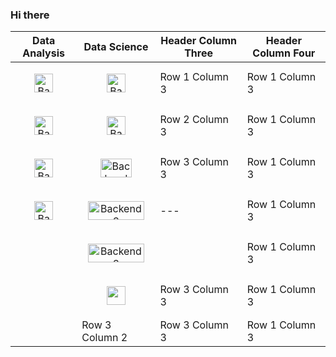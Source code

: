 ### Hi there 

| Data Analysis| Data Science | Header Column Three | Header Column Four |
|-------------------|-------------------|---------------------|--------------------|
|<p align="center"><img src="https://cdn.worldvectorlogo.com/logos/python-4.svg" alt="Backend1" width="30" height="30"/></p>| <p align="center"><img src="https://jupyter.org/assets/logos/rectanglelogo-greytext-orangebody-greymoons.svg" alt="Backend1" width="30" height="30"/></p> | Row 1 Column 3 | Row 1 Column 3 |
|<p align="center"><img src="https://cdn.worldvectorlogo.com/logos/jupyternotebook.svg" alt="Backend2" width="30" height="30"/></p>| <p align="center"><img src="https://cdn.worldvectorlogo.com/logos/numpy-1.svg" alt="Backend2" width="30" height="30"/></p>| Row 2 Column 3 | Row 1 Column 3 |
|<p align="center"><img src="https://streamlit.io/images/brand/streamlit-logo-primary-colormark-darktext.png" alt="Backend3" width="30" height="30"/></p>| <p align="center"><img src="https://scikit-learn.org/stable/_static/scikit-learn-logo-small.png" alt="Backend2" width="50" height="30"/></p> | Row 3 Column 3 | Row 1 Column 3 |
|<p align="center"><img src="https://cdn.worldvectorlogo.com/logos/fastapi.svg" alt="Backend4" width="30" height="30"/></p>| <p align="center"><img src="https://pandas.pydata.org/static/img/pandas_white.svg" alt="Backend3" width="90" height="30"/></p> | ---  | Row 1 Column 3 |
|  | <p align="center"><img src="https://keras.io/img/logo.png" alt="Backend3" width="90" height="30"/></p> |  | Row 1 Column 3 |
|  | <p align="center"><img src="https://opencv.org/wp-content/uploads/2022/05/logo.png" width="30" height="30"/></p> | Row 3 Column 3 | Row 1 Column 3 |
|  | Row 3 Column 2 | Row 3 Column 3 | Row 1 Column 3 |
